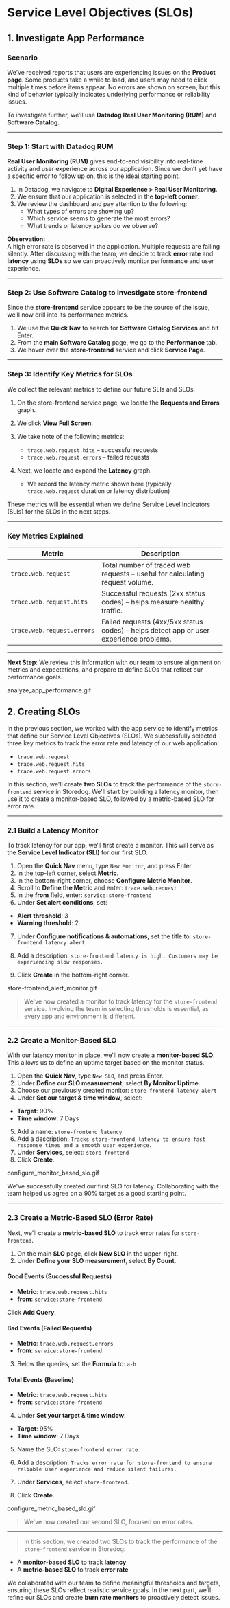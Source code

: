 # Service Level Objectives (SLOs)

##  1. Investigate App Performance

### Scenario

We’ve received reports that users are experiencing issues on the **Product page**. Some products take a while to load, and users may need to click multiple times before items appear. No errors are shown on screen, but this kind of behavior typically indicates underlying performance or reliability issues.

To investigate further, we’ll use **Datadog Real User Monitoring (RUM)** and **Software Catalog**.

---

###  Step 1: Start with Datadog RUM

**Real User Monitoring (RUM)** gives end-to-end visibility into real-time activity and user experience across our application. Since we don’t yet have a specific error to follow up on, this is the ideal starting point.

1. In Datadog, we navigate to **Digital Experience > Real User Monitoring**.
2. We ensure that our application is selected in the **top-left corner**.
3. We review the dashboard and pay attention to the following:
   - What types of errors are showing up?
   - Which service seems to generate the most errors?
   - What trends or latency spikes do we observe?

 **Observation:**  
A high error rate is observed in the application. Multiple requests are failing silently. After discussing with the team, we decide to track **error rate** and **latency** using **SLOs** so we can proactively monitor performance and user experience.

---

###  Step 2: Use Software Catalog to Investigate store-frontend

Since the **store-frontend** service appears to be the source of the issue, we’ll now drill into its performance metrics.

1. We use the **Quick Nav** to search for **Software Catalog Services** and hit Enter.
2. From the **main Software Catalog** page, we go to the **Performance** tab.
3. We hover over the **store-frontend** service and click **Service Page**.

---

###  Step 3: Identify Key Metrics for SLOs

We collect the relevant metrics to define our future SLIs and SLOs:

1. On the store-frontend service page, we locate the **Requests and Errors** graph.
2. We click **View Full Screen**.
3. We take note of the following metrics:
   - `trace.web.request.hits` – successful requests
   - `trace.web.request.errors` – failed requests

4. Next, we locate and expand the **Latency** graph.
   - We record the latency metric shown here (typically `trace.web.request` duration or latency distribution)

 These metrics will be essential when we define Service Level Indicators (SLIs) for the SLOs in the next steps.

---

###  Key Metrics Explained

| Metric | Description |
|--------|-------------|
| `trace.web.request` | Total number of traced web requests – useful for calculating request volume. |
| `trace.web.request.hits` | Successful requests (2xx status codes) – helps measure healthy traffic. |
| `trace.web.request.errors` | Failed requests (4xx/5xx status codes) – helps detect app or user experience problems. |

---

 **Next Step**: We review this information with our team to ensure alignment on metrics and expectations, and prepare to define SLOs that reflect our performance goals.

  analyze_app_performance.gif


##  2. Creating SLOs

In the previous section, we worked with the app service to identify metrics that define our Service Level Objectives (SLOs). We successfully selected three key metrics to track the error rate and latency of our web application:

- `trace.web.request`
- `trace.web.request.hits`
- `trace.web.request.errors`

In this section, we'll create **two SLOs** to track the performance of the `store-frontend` service in Storedog. We'll start by building a latency monitor, then use it to create a monitor-based SLO, followed by a metric-based SLO for error rate.

---

###  2.1 Build a Latency Monitor

To track latency for our app, we’ll first create a monitor. This will serve as the **Service Level Indicator (SLI)** for our first SLO.

1. Open the **Quick Nav** menu, type `New Monitor`, and press Enter.
2. In the top-left corner, select **Metric**.
3. In the bottom-right corner, choose **Configure Metric Monitor**.
4. Scroll to **Define the Metric** and enter: `trace.web.request`
5. In the **from** field, enter: `service:store-frontend`
6. Under **Set alert conditions**, set:
- **Alert threshold**: 3
- **Warning threshold**: 2
7. Under **Configure notifications & automations**, set the title to: `store-frontend latency alert`
8. Add a description: `store-frontend latency is high. Customers may be experiencing slow responses.`

9. Click **Create** in the bottom-right corner.

 store-frontend_alert_monitor.gif

 > We've now created a monitor to track latency for the `store-frontend` service. Involving the team in selecting thresholds is essential, as every app and environment is different.

---

###  2.2 Create a Monitor-Based SLO

With our latency monitor in place, we'll now create a **monitor-based SLO**. This allows us to define an uptime target based on the monitor status.

1. Open the **Quick Nav**, type `New SLO`, and press Enter.
2. Under **Define our SLO measurement**, select **By Monitor Uptime**.
3. Choose our previously created monitor: `store-frontend latency alert`
4. Under **Set our target & time window**, select:
- **Target**: 90%
- **Time window**: 7 Days
5. Add a name: `store-frontend latency`
6. Add a description: `Tracks store-frontend latency to ensure fast response times and a smooth user experience.`
7. Under **Services**, select: `store-frontend`
8. Click **Create**.

 configure_monitor_based_slo.gif

 We've successfully created our first SLO for latency. Collaborating with the team helped us agree on a 90% target as a good starting point.

---

###  2.3 Create a Metric-Based SLO (Error Rate)

Next, we’ll create a **metric-based SLO** to track error rates for `store-frontend`.

1. On the main **SLO** page, click **New SLO** in the upper-right.
2. Under **Define your SLO measurement**, select **By Count**.

####  Good Events (Successful Requests)
- **Metric**: `trace.web.request.hits`
- **from**: `service:store-frontend`

Click **Add Query**.

####  Bad Events (Failed Requests)
- **Metric**: `trace.web.request.errors`
- **from**: `service:store-frontend`

3. Below the queries, set the **Formula** to: `a-b`

####  Total Events (Baseline)
- **Metric**: `trace.web.request.hits`
- **from**: `service:store-frontend`

4. Under **Set your target & time window**:
- **Target**: 95%
- **Time window**: 7 Days

5. Name the SLO: `store-frontend error rate`

6. Add a description: `Tracks error rate for store-frontend to ensure reliable user experience and reduce silent failures.`

7. Under **Services**, select `store-frontend`.
8. Click **Create**.

configure_metric_based_slo.gif
> We've now created our second SLO, focused on error rates.

---

> In this section, we created two SLOs to track the performance of the `store-frontend` service in Storedog:

- A **monitor-based SLO** to track **latency**
- A **metric-based SLO** to track **error rate**

We collaborated with our team to define meaningful thresholds and targets, ensuring these SLOs reflect realistic service goals. In the next part, we’ll refine our SLOs and create **burn rate monitors** to proactively detect issues.



 









